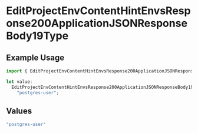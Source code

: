# EditProjectEnvContentHintEnvsResponse200ApplicationJSONResponseBody19Type

## Example Usage

```typescript
import { EditProjectEnvContentHintEnvsResponse200ApplicationJSONResponseBody19Type } from "@vercel/sdk/models/operations";

let value:
  EditProjectEnvContentHintEnvsResponse200ApplicationJSONResponseBody19Type =
    "postgres-user";
```

## Values

```typescript
"postgres-user"
```